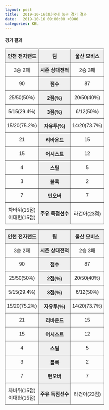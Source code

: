 ```yaml
---
layout: post
title:  2019-10-16(토)국내 농구 경기 결과
date:   2019-10-16 09:00:00 +0900
categories: KBL
---
```


#### 경기 결과

<style type="text/css">
.tg  {border-collapse:collapse;border-spacing:0;}
.tg td{font-family:Arial, sans-serif;font-size:14px;padding:10px 5px;border-style:solid;border-width:1px;overflow:hidden;word-break:normal;border-color:black;}
.tg th{font-family:Arial, sans-serif;font-size:14px;font-weight:normal;padding:10px 5px;border-style:solid;border-width:1px;overflow:hidden;word-break:normal;border-color:black;}
.tg .tg-xqcg{font-weight:bold;font-size:100%;background-color:#efefef;border-color:inherit;text-align:center;vertical-align:middle}
.tg .tg-9a2t{font-size:100%;border-color:inherit;text-align:center;vertical-align:middle}
</style>
<table class="tg">
  <tr>
    <th class="tg-xqcg">인천 전자랜드</th>
    <th class="tg-xqcg">팀</th>
    <th class="tg-xqcg">울산 모비스</th>
  </tr>
  <tr>
    <td class="tg-9a2t">3승 2패</td>
    <td class="tg-xqcg">시즌 상대전적</td>
    <td class="tg-9a2t">2승 3패</td>
  </tr>
  <tr>
    <td class="tg-9a2t">90</td>
    <td class="tg-xqcg">점수</td>
    <td class="tg-9a2t">87</td>
  </tr>
  <tr>
    <td class="tg-9a2t">25/50(50%)</td>
    <td class="tg-xqcg">2점(%)</td>
    <td class="tg-9a2t">20/50(40%)</td>
  </tr>
  <tr>
    <td class="tg-9a2t">5/15(29.4%)</td>
    <td class="tg-xqcg">3점(%)</td>
    <td class="tg-9a2t">6/12(50%)</td>
  </tr>
  <tr>
    <td class="tg-9a2t">15/20(75.2%)</td>
    <td class="tg-xqcg">자유투(%)</td>
    <td class="tg-9a2t">14/20(73.7%)</td>
  </tr>
  <tr>
    <td class="tg-9a2t">21</td>
    <td class="tg-xqcg">리바운드</td>
    <td class="tg-9a2t">15</td>
  </tr>
  <tr>
    <td class="tg-9a2t">15</td>
    <td class="tg-xqcg">어시스트</td>
    <td class="tg-9a2t">12</td>
  </tr>
  <tr>
    <td class="tg-9a2t">4</td>
    <td class="tg-xqcg">스틸</td>
    <td class="tg-9a2t">5</td>
  </tr>
  <tr>
    <td class="tg-9a2t">3</td>
    <td class="tg-xqcg">블록</td>
    <td class="tg-9a2t">2</td>
  </tr>
  <tr>
    <td class="tg-9a2t">7</td>
    <td class="tg-xqcg">턴오버</td>
    <td class="tg-9a2t">7</td>
  </tr>
  <tr>
    <td class="tg-9a2t">차바위(15점)<br>이대헌(15점)</td>
    <td class="tg-xqcg">주유 득점선수</td>
    <td class="tg-9a2t">라건아(23점)</td>
  </tr>
</table>

<style type="text/css">
.tg  {border-collapse:collapse;border-spacing:0;}
.tg td{font-family:Arial, sans-serif;font-size:14px;padding:10px 5px;border-style:solid;border-width:1px;overflow:hidden;word-break:normal;border-color:black;}
.tg th{font-family:Arial, sans-serif;font-size:14px;font-weight:normal;padding:10px 5px;border-style:solid;border-width:1px;overflow:hidden;word-break:normal;border-color:black;}
.tg .tg-xqcg{font-weight:bold;font-size:100%;background-color:#efefef;border-color:inherit;text-align:center;vertical-align:middle}
.tg .tg-9a2t{font-size:100%;border-color:inherit;text-align:center;vertical-align:middle}
</style>
<table class="tg">
  <tr>
    <th class="tg-xqcg">인천 전자랜드</th>
    <th class="tg-xqcg">팀</th>
    <th class="tg-xqcg">울산 모비스</th>
  </tr>
  <tr>
    <td class="tg-9a2t">3승 2패</td>
    <td class="tg-xqcg">시즌 상대전적</td>
    <td class="tg-9a2t">2승 3패</td>
  </tr>
  <tr>
    <td class="tg-9a2t">90</td>
    <td class="tg-xqcg">점수</td>
    <td class="tg-9a2t">87</td>
  </tr>
  <tr>
    <td class="tg-9a2t">25/50(50%)</td>
    <td class="tg-xqcg">2점(%)</td>
    <td class="tg-9a2t">20/50(40%)</td>
  </tr>
  <tr>
    <td class="tg-9a2t">5/15(29.4%)</td>
    <td class="tg-xqcg">3점(%)</td>
    <td class="tg-9a2t">6/12(50%)</td>
  </tr>
  <tr>
    <td class="tg-9a2t">15/20(75.2%)</td>
    <td class="tg-xqcg">자유투(%)</td>
    <td class="tg-9a2t">14/20(73.7%)</td>
  </tr>
  <tr>
    <td class="tg-9a2t">21</td>
    <td class="tg-xqcg">리바운드</td>
    <td class="tg-9a2t">15</td>
  </tr>
  <tr>
    <td class="tg-9a2t">15</td>
    <td class="tg-xqcg">어시스트</td>
    <td class="tg-9a2t">12</td>
  </tr>
  <tr>
    <td class="tg-9a2t">4</td>
    <td class="tg-xqcg">스틸</td>
    <td class="tg-9a2t">5</td>
  </tr>
  <tr>
    <td class="tg-9a2t">3</td>
    <td class="tg-xqcg">블록</td>
    <td class="tg-9a2t">2</td>
  </tr>
  <tr>
    <td class="tg-9a2t">7</td>
    <td class="tg-xqcg">턴오버</td>
    <td class="tg-9a2t">7</td>
  </tr>
  <tr>
    <td class="tg-9a2t">차바위(15점)<br>이대헌(15점)</td>
    <td class="tg-xqcg">주유 득점선수</td>
    <td class="tg-9a2t">라건아(23점)</td>
  </tr>
</table>
